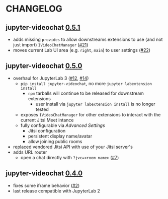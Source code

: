 # CHANGELOG

## jupyter-videochat [0.5.1]

- adds missing `provides` to allow downstreams extensions to use (and not just
  import) `IVideoChatManager` ([#21])
- moves current Lab UI area (e.g. `right`, `main`) to user settings ([#22])

[0.5.1]: https://pypi.org/project/jupyter-videochat/0.5.1
[#21]: https://github.com/jupyterlab-contrib/jupyter-videochat/issues/21
[#22]: https://github.com/jupyterlab-contrib/jupyter-videochat/pull/22

## jupyter-videochat [0.5.0]

- overhaul for JupyterLab 3 ([#12], [#14])
  - `pip install jupyter-videochat`, no more `jupyter labextension install`
    - `npm` tarballs will continue to be released for downstream extensions
      - user install via `jupyter labextension install` is no longer tested
  - exposes `IVideoChatManager` for other extensions to interact with the
    current Jitsi Meet intance
  - fully configurable via _Advanced Settings_
    - Jitsi configuration
    - persistent display name/avatar
    - allow joining public rooms
- replaced vendored Jitsi API with use of your Jitsi server's
- adds URL router
  - open a chat directly with `?jvc=<room name>` ([#7])

[0.5.0]: https://pypi.org/project/jupyter-videochat/0.5.0
[#12]: https://github.com/jupyterlab-contrib/jupyter-videochat/issues/12
[#7]: https://github.com/jupyterlab-contrib/jupyter-videochat/issues/7
[#14]: https://github.com/jupyterlab-contrib/jupyter-videochat/pull/14

## jupyter-videochat [0.4.0]

- fixes some iframe behavior ([#2])
- last release compatible with JupyterLab 2

[0.4.0]: https://www.npmjs.com/package/jupyterlab-videochat
[#2]: https://github.com/jupyterlab-contrib/jupyter-videochat/issues/2
